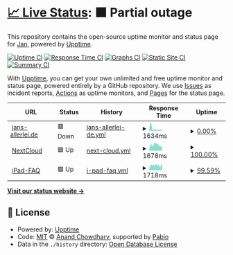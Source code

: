 # [📈 Live Status](https://demo.upptime.js.org): <!--live status--> **🟧 Partial outage**

This repository contains the open-source uptime monitor and status page for [Jan](https://demo.upptime.js.org), powered by [Upptime](https://github.com/upptime/upptime).

[![Uptime CI](https://github.com/modelrailroader/status-iPad-FAQ/workflows/Uptime%20CI/badge.svg)](https://github.com/modelrailroader/status-iPad-FAQ/actions?query=workflow%3A%22Uptime+CI%22)
[![Response Time CI](https://github.com/modelrailroader/status-iPad-FAQ/workflows/Response%20Time%20CI/badge.svg)](https://github.com/modelrailroader/status-iPad-FAQ/actions?query=workflow%3A%22Response+Time+CI%22)
[![Graphs CI](https://github.com/modelrailroader/status-iPad-FAQ/workflows/Graphs%20CI/badge.svg)](https://github.com/modelrailroader/status-iPad-FAQ/actions?query=workflow%3A%22Graphs+CI%22)
[![Static Site CI](https://github.com/modelrailroader/status-iPad-FAQ/workflows/Static%20Site%20CI/badge.svg)](https://github.com/modelrailroader/status-iPad-FAQ/actions?query=workflow%3A%22Static+Site+CI%22)
[![Summary CI](https://github.com/modelrailroader/status-iPad-FAQ/workflows/Summary%20CI/badge.svg)](https://github.com/modelrailroader/status-iPad-FAQ/actions?query=workflow%3A%22Summary+CI%22)

With [Upptime](https://upptime.js.org), you can get your own unlimited and free uptime monitor and status page, powered entirely by a GitHub repository. We use [Issues](https://github.com/modelrailroader/status-iPad-FAQ/issues) as incident reports, [Actions](https://github.com/modelrailroader/status-iPad-FAQ/actions) as uptime monitors, and [Pages](https://demo.upptime.js.org) for the status page.

<!--start: status pages-->
<!-- This summary is generated by Upptime (https://github.com/upptime/upptime) -->
<!-- Do not edit this manually, your changes will be overwritten -->
<!-- prettier-ignore -->
| URL | Status | History | Response Time | Uptime |
| --- | ------ | ------- | ------------- | ------ |
| <img alt="" src="https://icons.duckduckgo.com/ip3/www.jans-allerlei.de.ico" height="13"> [jans-allerlei.de](https://www.jans-allerlei.de) | 🟥 Down | [jans-allerlei-de.yml](https://github.com/modelrailroader/status-upptime/commits/HEAD/history/jans-allerlei-de.yml) | <details><summary><img alt="Response time graph" src="./graphs/jans-allerlei-de/response-time-week.png" height="20"> 1634ms</summary><br><a href="https://status.jans-allerlei.de/history/jans-allerlei-de"><img alt="Response time 884" src="https://img.shields.io/endpoint?url=https%3A%2F%2Fraw.githubusercontent.com%2Fmodelrailroader%2Fstatus-upptime%2FHEAD%2Fapi%2Fjans-allerlei-de%2Fresponse-time.json"></a><br><a href="https://status.jans-allerlei.de/history/jans-allerlei-de"><img alt="24-hour response time 808" src="https://img.shields.io/endpoint?url=https%3A%2F%2Fraw.githubusercontent.com%2Fmodelrailroader%2Fstatus-upptime%2FHEAD%2Fapi%2Fjans-allerlei-de%2Fresponse-time-day.json"></a><br><a href="https://status.jans-allerlei.de/history/jans-allerlei-de"><img alt="7-day response time 1634" src="https://img.shields.io/endpoint?url=https%3A%2F%2Fraw.githubusercontent.com%2Fmodelrailroader%2Fstatus-upptime%2FHEAD%2Fapi%2Fjans-allerlei-de%2Fresponse-time-week.json"></a><br><a href="https://status.jans-allerlei.de/history/jans-allerlei-de"><img alt="30-day response time 1039" src="https://img.shields.io/endpoint?url=https%3A%2F%2Fraw.githubusercontent.com%2Fmodelrailroader%2Fstatus-upptime%2FHEAD%2Fapi%2Fjans-allerlei-de%2Fresponse-time-month.json"></a><br><a href="https://status.jans-allerlei.de/history/jans-allerlei-de"><img alt="1-year response time 884" src="https://img.shields.io/endpoint?url=https%3A%2F%2Fraw.githubusercontent.com%2Fmodelrailroader%2Fstatus-upptime%2FHEAD%2Fapi%2Fjans-allerlei-de%2Fresponse-time-year.json"></a></details> | <details><summary><a href="https://status.jans-allerlei.de/history/jans-allerlei-de">0.00%</a></summary><a href="https://status.jans-allerlei.de/history/jans-allerlei-de"><img alt="All-time uptime 82.64%" src="https://img.shields.io/endpoint?url=https%3A%2F%2Fraw.githubusercontent.com%2Fmodelrailroader%2Fstatus-upptime%2FHEAD%2Fapi%2Fjans-allerlei-de%2Fuptime.json"></a><br><a href="https://status.jans-allerlei.de/history/jans-allerlei-de"><img alt="24-hour uptime 0.00%" src="https://img.shields.io/endpoint?url=https%3A%2F%2Fraw.githubusercontent.com%2Fmodelrailroader%2Fstatus-upptime%2FHEAD%2Fapi%2Fjans-allerlei-de%2Fuptime-day.json"></a><br><a href="https://status.jans-allerlei.de/history/jans-allerlei-de"><img alt="7-day uptime 0.00%" src="https://img.shields.io/endpoint?url=https%3A%2F%2Fraw.githubusercontent.com%2Fmodelrailroader%2Fstatus-upptime%2FHEAD%2Fapi%2Fjans-allerlei-de%2Fuptime-week.json"></a><br><a href="https://status.jans-allerlei.de/history/jans-allerlei-de"><img alt="30-day uptime 10.26%" src="https://img.shields.io/endpoint?url=https%3A%2F%2Fraw.githubusercontent.com%2Fmodelrailroader%2Fstatus-upptime%2FHEAD%2Fapi%2Fjans-allerlei-de%2Fuptime-month.json"></a><br><a href="https://status.jans-allerlei.de/history/jans-allerlei-de"><img alt="1-year uptime 82.64%" src="https://img.shields.io/endpoint?url=https%3A%2F%2Fraw.githubusercontent.com%2Fmodelrailroader%2Fstatus-upptime%2FHEAD%2Fapi%2Fjans-allerlei-de%2Fuptime-year.json"></a></details>
| <img alt="" src="https://icons.duckduckgo.com/ip3/cloud.jans-allerlei.de.ico" height="13"> [NextCloud](https://cloud.jans-allerlei.de) | 🟩 Up | [next-cloud.yml](https://github.com/modelrailroader/status-upptime/commits/HEAD/history/next-cloud.yml) | <details><summary><img alt="Response time graph" src="./graphs/next-cloud/response-time-week.png" height="20"> 1678ms</summary><br><a href="https://status.jans-allerlei.de/history/next-cloud"><img alt="Response time 1452" src="https://img.shields.io/endpoint?url=https%3A%2F%2Fraw.githubusercontent.com%2Fmodelrailroader%2Fstatus-upptime%2FHEAD%2Fapi%2Fnext-cloud%2Fresponse-time.json"></a><br><a href="https://status.jans-allerlei.de/history/next-cloud"><img alt="24-hour response time 1396" src="https://img.shields.io/endpoint?url=https%3A%2F%2Fraw.githubusercontent.com%2Fmodelrailroader%2Fstatus-upptime%2FHEAD%2Fapi%2Fnext-cloud%2Fresponse-time-day.json"></a><br><a href="https://status.jans-allerlei.de/history/next-cloud"><img alt="7-day response time 1678" src="https://img.shields.io/endpoint?url=https%3A%2F%2Fraw.githubusercontent.com%2Fmodelrailroader%2Fstatus-upptime%2FHEAD%2Fapi%2Fnext-cloud%2Fresponse-time-week.json"></a><br><a href="https://status.jans-allerlei.de/history/next-cloud"><img alt="30-day response time 1483" src="https://img.shields.io/endpoint?url=https%3A%2F%2Fraw.githubusercontent.com%2Fmodelrailroader%2Fstatus-upptime%2FHEAD%2Fapi%2Fnext-cloud%2Fresponse-time-month.json"></a><br><a href="https://status.jans-allerlei.de/history/next-cloud"><img alt="1-year response time 1452" src="https://img.shields.io/endpoint?url=https%3A%2F%2Fraw.githubusercontent.com%2Fmodelrailroader%2Fstatus-upptime%2FHEAD%2Fapi%2Fnext-cloud%2Fresponse-time-year.json"></a></details> | <details><summary><a href="https://status.jans-allerlei.de/history/next-cloud">100.00%</a></summary><a href="https://status.jans-allerlei.de/history/next-cloud"><img alt="All-time uptime 99.97%" src="https://img.shields.io/endpoint?url=https%3A%2F%2Fraw.githubusercontent.com%2Fmodelrailroader%2Fstatus-upptime%2FHEAD%2Fapi%2Fnext-cloud%2Fuptime.json"></a><br><a href="https://status.jans-allerlei.de/history/next-cloud"><img alt="24-hour uptime 100.00%" src="https://img.shields.io/endpoint?url=https%3A%2F%2Fraw.githubusercontent.com%2Fmodelrailroader%2Fstatus-upptime%2FHEAD%2Fapi%2Fnext-cloud%2Fuptime-day.json"></a><br><a href="https://status.jans-allerlei.de/history/next-cloud"><img alt="7-day uptime 100.00%" src="https://img.shields.io/endpoint?url=https%3A%2F%2Fraw.githubusercontent.com%2Fmodelrailroader%2Fstatus-upptime%2FHEAD%2Fapi%2Fnext-cloud%2Fuptime-week.json"></a><br><a href="https://status.jans-allerlei.de/history/next-cloud"><img alt="30-day uptime 100.00%" src="https://img.shields.io/endpoint?url=https%3A%2F%2Fraw.githubusercontent.com%2Fmodelrailroader%2Fstatus-upptime%2FHEAD%2Fapi%2Fnext-cloud%2Fuptime-month.json"></a><br><a href="https://status.jans-allerlei.de/history/next-cloud"><img alt="1-year uptime 99.97%" src="https://img.shields.io/endpoint?url=https%3A%2F%2Fraw.githubusercontent.com%2Fmodelrailroader%2Fstatus-upptime%2FHEAD%2Fapi%2Fnext-cloud%2Fuptime-year.json"></a></details>
| <img alt="" src="https://icons.duckduckgo.com/ip3/www.melle-gymnasium.de.ico" height="13"> [iPad-FAQ](https://www.melle-gymnasium.de/ipad-faq) | 🟩 Up | [i-pad-faq.yml](https://github.com/modelrailroader/status-upptime/commits/HEAD/history/i-pad-faq.yml) | <details><summary><img alt="Response time graph" src="./graphs/i-pad-faq/response-time-week.png" height="20"> 1718ms</summary><br><a href="https://status.jans-allerlei.de/history/i-pad-faq"><img alt="Response time 1894" src="https://img.shields.io/endpoint?url=https%3A%2F%2Fraw.githubusercontent.com%2Fmodelrailroader%2Fstatus-upptime%2FHEAD%2Fapi%2Fi-pad-faq%2Fresponse-time.json"></a><br><a href="https://status.jans-allerlei.de/history/i-pad-faq"><img alt="24-hour response time 2800" src="https://img.shields.io/endpoint?url=https%3A%2F%2Fraw.githubusercontent.com%2Fmodelrailroader%2Fstatus-upptime%2FHEAD%2Fapi%2Fi-pad-faq%2Fresponse-time-day.json"></a><br><a href="https://status.jans-allerlei.de/history/i-pad-faq"><img alt="7-day response time 1718" src="https://img.shields.io/endpoint?url=https%3A%2F%2Fraw.githubusercontent.com%2Fmodelrailroader%2Fstatus-upptime%2FHEAD%2Fapi%2Fi-pad-faq%2Fresponse-time-week.json"></a><br><a href="https://status.jans-allerlei.de/history/i-pad-faq"><img alt="30-day response time 1955" src="https://img.shields.io/endpoint?url=https%3A%2F%2Fraw.githubusercontent.com%2Fmodelrailroader%2Fstatus-upptime%2FHEAD%2Fapi%2Fi-pad-faq%2Fresponse-time-month.json"></a><br><a href="https://status.jans-allerlei.de/history/i-pad-faq"><img alt="1-year response time 1920" src="https://img.shields.io/endpoint?url=https%3A%2F%2Fraw.githubusercontent.com%2Fmodelrailroader%2Fstatus-upptime%2FHEAD%2Fapi%2Fi-pad-faq%2Fresponse-time-year.json"></a></details> | <details><summary><a href="https://status.jans-allerlei.de/history/i-pad-faq">99.59%</a></summary><a href="https://status.jans-allerlei.de/history/i-pad-faq"><img alt="All-time uptime 0.00%" src="https://img.shields.io/endpoint?url=https%3A%2F%2Fraw.githubusercontent.com%2Fmodelrailroader%2Fstatus-upptime%2FHEAD%2Fapi%2Fi-pad-faq%2Fuptime.json"></a><br><a href="https://status.jans-allerlei.de/history/i-pad-faq"><img alt="24-hour uptime 100.00%" src="https://img.shields.io/endpoint?url=https%3A%2F%2Fraw.githubusercontent.com%2Fmodelrailroader%2Fstatus-upptime%2FHEAD%2Fapi%2Fi-pad-faq%2Fuptime-day.json"></a><br><a href="https://status.jans-allerlei.de/history/i-pad-faq"><img alt="7-day uptime 99.59%" src="https://img.shields.io/endpoint?url=https%3A%2F%2Fraw.githubusercontent.com%2Fmodelrailroader%2Fstatus-upptime%2FHEAD%2Fapi%2Fi-pad-faq%2Fuptime-week.json"></a><br><a href="https://status.jans-allerlei.de/history/i-pad-faq"><img alt="30-day uptime 99.91%" src="https://img.shields.io/endpoint?url=https%3A%2F%2Fraw.githubusercontent.com%2Fmodelrailroader%2Fstatus-upptime%2FHEAD%2Fapi%2Fi-pad-faq%2Fuptime-month.json"></a><br><a href="https://status.jans-allerlei.de/history/i-pad-faq"><img alt="1-year uptime 0.00%" src="https://img.shields.io/endpoint?url=https%3A%2F%2Fraw.githubusercontent.com%2Fmodelrailroader%2Fstatus-upptime%2FHEAD%2Fapi%2Fi-pad-faq%2Fuptime-year.json"></a></details>

<!--end: status pages-->

[**Visit our status website →**](https://demo.upptime.js.org)

## 📄 License

- Powered by: [Upptime](https://github.com/upptime/upptime)
- Code: [MIT](./LICENSE) © [Anand Chowdhary](https://anandchowdhary.com), supported by [Pabio](https://pabio.com)
- Data in the `./history` directory: [Open Database License](https://opendatacommons.org/licenses/odbl/1-0/)
